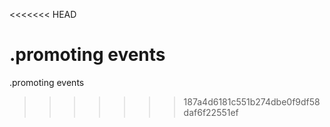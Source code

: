 <!-- image -->
<<<<<<< HEAD

.promoting events
=======
.promoting events
>>>>>>> 187a4d6181c551b274dbe0f9df58daf6f22551ef
